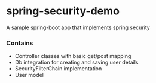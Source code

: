 # spring-security-demo
A sample spring-boot app that implements spring security

### Contains
* Controller classes with basic get/post mapping
* Db integration for creating and saving user details
* SecurityFilterChain implementation
* User model


